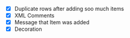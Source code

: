 ﻿- [x] Duplicate rows after adding soo much items
- [x]  XML Comments
- [x] Message that Item was added
- [x] Decoration